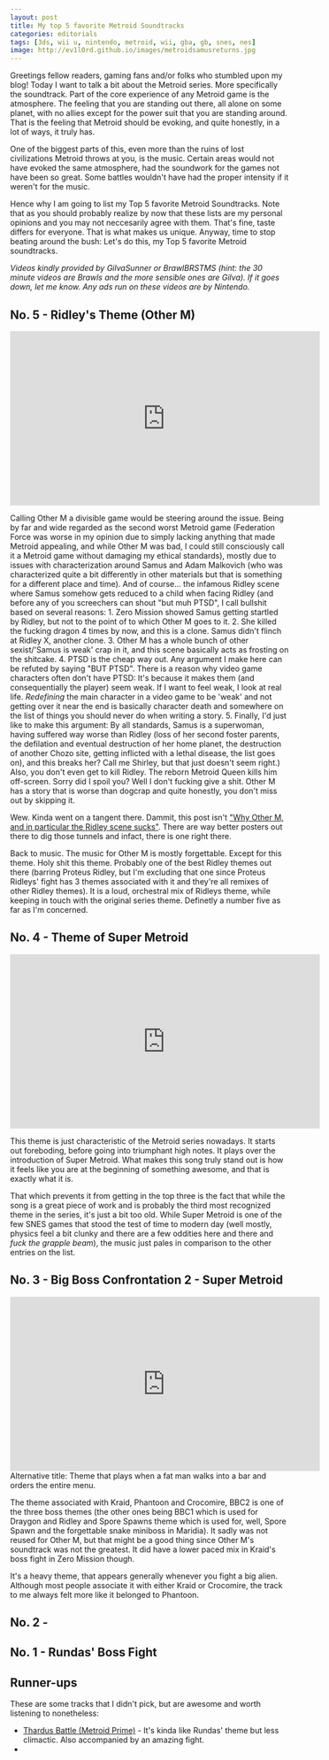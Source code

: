```yaml
---
layout: post
title: My top 5 favorite Metroid Soundtracks
categories: editorials
tags: [3ds, wii u, nintendo, metroid, wii, gba, gb, snes, nes]
image: http://ev1l0rd.github.io/images/metroidsamusreturns.jpg
---
```


Greetings fellow readers, gaming fans and/or folks who stumbled upon my blog! Today I want to talk a bit about the Metroid series. More specifically the soundtrack. Part of the core experience of any Metroid game is the atmosphere. The feeling that you are standing out there, all alone on some planet, with no allies except for the power suit that you are standing around. That is the feeling that Metroid should be evoking, and quite honestly, in a lot of ways, it truly has.

One of the biggest parts of this, even more than the ruins of lost civilizations Metroid throws at you, is the music. Certain areas would not have evoked the same atmosphere, had the soundwork for the games not have been so great. Some battles wouldn't have had the proper intensity if it weren't for the music.

Hence why I am going to list my Top 5 favorite Metroid Soundtracks. Note that as you should probably realize by now that these lists are my personal opinions and you may not neccesarily agree with them. That's fine, taste differs for everyone. That is what makes us unique. Anyway, time to stop beating around the bush: Let's do this, my Top 5 favorite Metroid soundtracks.

_Videos kindly provided by GilvaSunner or BrawlBRSTMS (hint: the 30 minute videos are Brawls and the more sensible ones are Gilva). If it goes down, let me know. Any ads run on these videos are by Nintendo._

## No. 5 - Ridley's Theme (Other M)
<iframe width="560" height="315" src="https://www.youtube-nocookie.com/embed/efdWNCh4XhA?rel=0" frameborder="0" allowfullscreen></iframe>

Calling Other M a divisible game would be steering around the issue. Being by far and wide regarded as the second worst Metroid game (Federation Force was worse in my opinion due to simply lacking anything that made Metroid appealing, and while Other M was bad, I could still consciously call it a Metroid game without damaging my ethical standards), mostly due to issues with characterization around Samus and Adam Malkovich (who was characterized quite a bit differently in other materials but that is something for a different place and time). And of course... the infamous Ridley scene where Samus somehow gets reduced to a child when facing Ridley (and before any of you screechers can shout "but muh PTSD", I call bullshit based on several reasons: 1. Zero Mission showed Samus getting startled by Ridley, but not to the point of to which Other M goes to it. 2. She killed the fucking dragon 4 times by now, and this is a clone. Samus didn't flinch at Ridley X, another clone. 3. Other M has a whole bunch of other sexist/'Samus is weak' crap in it, and this scene basically acts as frosting on the shitcake. 4. PTSD is the cheap way out. Any argument I make here can be refuted by saying "BUT PTSD". There is a reason why video game characters often don't have PTSD: It's because it makes them (and consequentially the player) seem weak. If I want to feel weak, I look at real life. _Redefining_ the main character in a video game to be 'weak' and not getting over it near the end is basically character death and somewhere on the list of things you should never do when writing a story. 5. Finally, I'd just like to make this argument: By all standards, Samus is a superwoman, having suffered way worse than Ridley (loss of her second foster parents, the defilation and eventual destruction of her home planet, the destruction of another Chozo site, getting inflicted with a lethal disease, the list goes on), and this breaks her? Call me Shirley, but that just doesn't seem right.) Also, you don't even get to kill Ridley. The reborn Metroid Queen kills him off-screen. Sorry did I spoil you? Well I don't fucking give a shit. Other M has a story that is worse than dogcrap and quite honestly, you don't miss out by skipping it.

Wew. Kinda went on a tangent there. Dammit, this post isn't ["Why Other M, and in particular the Ridley scene sucks"](http://tvtropes.org/pmwiki/lb_i.php?lb_id=13373815860B43920100&i_id=13373815860I43921400&p=1). There are way better posters out there to dig those tunnels and infact, there is one right there.

Back to music. The music for Other M is mostly forgettable. Except for this theme. Holy shit this theme. Probably one of the best Ridley themes out there (barring Proteus Ridley, but I'm excluding that one since Proteus Ridleys' fight has 3 themes associated with it and they're all remixes of other Ridley themes). It is a loud, orchestral mix of Ridleys theme, while keeping in touch with the original series theme. Definetly a number five as far as I'm concerned.

## No. 4 - Theme of Super Metroid
<iframe width="560" height="315" src="https://www.youtube-nocookie.com/embed/5vYsVk23oxA?rel=0" frameborder="0" allowfullscreen></iframe>

This theme is just characteristic of the Metroid series nowadays. It starts out foreboding, before going into triumphant high notes. It plays over the introduction of Super Metroid. What makes this song truly stand out is how it feels like you are at the beginning of something awesome, and that is exactly what it is.

That which prevents it from getting in the top three is the fact that while the song is a great piece of work and is probably the third most recognized theme in the series, it's just a bit too old. While Super Metroid is one of the few SNES games that stood the test of time to modern day (well mostly, physics feel a bit clunky and there are a few oddities here and there and _fuck the grapple beam_), the music just pales in comparison to the other entries on the list.

## No. 3 - Big Boss Confrontation 2 - Super Metroid
<iframe width="560" height="315" src="https://www.youtube-nocookie.com/embed/aECNX-k-OV8?rel=0" frameborder="0" allowfullscreen></iframe>
Alternative title: Theme that plays when a fat man walks into a bar and orders the entire menu.

The theme associated with Kraid, Phantoon and Crocomire, BBC2 is one of the three boss themes (the other ones being BBC1 which is used for Draygon and Ridley and Spore Spawns theme which is used for, well, Spore Spawn and the forgettable snake miniboss in Maridia). It sadly was not reused for Other M, but that might be a good thing since Other M's soundtrack was not the greatest. It did have a lower paced mix in Kraid's boss fight in Zero Mission though.

It's a heavy theme, that appears generally whenever you fight a big alien. Although most people associate it with either Kraid or Crocomire, the track to me always felt more like it belonged to Phantoon.

## No. 2 - 

## No. 1 - Rundas' Boss Fight

## Runner-ups
These are some tracks that I didn't pick, but are awesome and worth listening to nonetheless:

- [Thardus Battle (Metroid Prime)](https://www.youtube.com/watch?v=S3cXUxMCyjQ) - It's kinda like Rundas' theme but less climactic. Also accompanied by an amazing fight.
- 